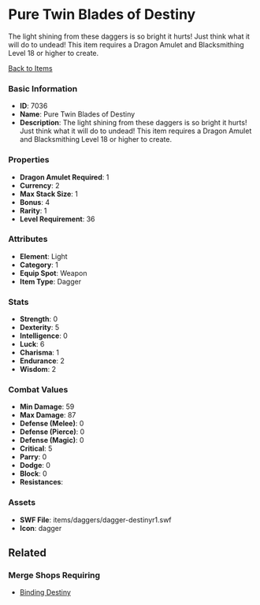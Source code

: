 # Pure Twin Blades of Destiny

The light shining from these daggers is so bright it hurts! Just think what it will do to undead!
This item requires a Dragon Amulet and Blacksmithing Level 18 or higher to create.

[Back to Items](../items.md)

### Basic Information

- **ID**: 7036
- **Name**: Pure Twin Blades of Destiny
- **Description**: The light shining from these daggers is so bright it hurts! Just think what it will do to undead!
This item requires a Dragon Amulet and Blacksmithing Level 18 or higher to create.

### Properties

- **Dragon Amulet Required**: 1
- **Currency**: 2
- **Max Stack Size**: 1
- **Bonus**: 4
- **Rarity**: 1
- **Level Requirement**: 36

### Attributes

- **Element**: Light
- **Category**: 1
- **Equip Spot**: Weapon
- **Item Type**: Dagger

### Stats

- **Strength**: 0
- **Dexterity**: 5
- **Intelligence**: 0
- **Luck**: 6
- **Charisma**: 1
- **Endurance**: 2
- **Wisdom**: 2

### Combat Values

- **Min Damage**: 59
- **Max Damage**: 87
- **Defense (Melee)**: 0
- **Defense (Pierce)**: 0
- **Defense (Magic)**: 0
- **Critical**: 5
- **Parry**: 0
- **Dodge**: 0
- **Block**: 0
- **Resistances**: 

### Assets

- **SWF File**: items/daggers/dagger-destinyr1.swf
- **Icon**: dagger

## Related

### Merge Shops Requiring

- [Binding Destiny](../merge-shops/113-binding-destiny.md)

